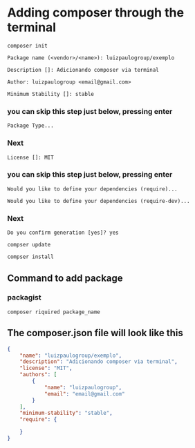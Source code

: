 # Adding composer through the terminal

```PROMPT
composer init
```

```PROMPT
Package name (<vendor>/<name>): luizpaulogroup/exemplo
```

```PROMPT
Description []: Adicionando composer via terminal
```

```PROMPT
Author: luizpaulogroup <email@gmail.com>
```

```PROMPT
Minimum Stability []: stable
```

### you can skip this step just below, pressing enter
```PROMPT
Package Type...
```

### Next
```PROMPT
License []: MIT
```

### you can skip this step just below, pressing enter
```PROMPT
Would you like to define your dependencies (require)...
```
```PROMPT
Would you like to define your dependencies (require-dev)...
```

### Next
```PROMPT
Do you confirm generation [yes]? yes
```

```PROMPT
compser update
```

```PROMPT
compser install
```

## Command to add package

### packagist

```PROMPT
composer riquired package_name
```

## The composer.json file will look like this
```JSON
{
    "name": "luizpaulogroup/exemplo",
    "description": "Adicionando composer via terminal",
    "license": "MIT",
    "authors": [
        {
            "name": "luizpaulogroup",
            "email": "email@gmail.com"
        }
    ],
    "minimum-stability": "stable",
    "require": {

    }
}
```
